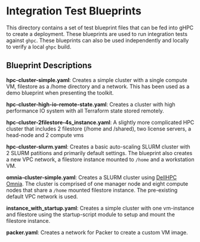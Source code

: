 
# Integration Test Blueprints

This directory contains a set of test blueprint files that can be fed into gHPC
to create a deployment. These blueprints are used to run integration tests
against `ghpc`. These blueprints can also be used independently and locally to
verify a local `ghpc` build.

## Blueprint Descriptions

**hpc-cluster-simple.yaml**: Creates a simple cluster with a single compute VM,
filestore as a /home directory and a network. This has been used as a demo
blueprint when presenting the toolkit.

**hpc-cluster-high-io-remote-state.yaml**: Creates a cluster with high
performance IO system with all Terraform state stored remotely.

**hpc-cluster-2filestore-4s_instance.yaml**: A slightly more complicated HPC
cluster that includes 2 filestore (/home and /shared), two license servers, a
head-node and 2 compute vms

**hpc-cluster-slurm.yaml**: Creates a basic auto-scaling SLURM cluster with 2
SLURM patitions and primarily default settings. The blueprint also creates a new
VPC network, a filestore instance mounted to `/home` and a workstation VM.

**omnia-cluster-simple.yaml**: Creates a SLURM cluster using
[DellHPC Omnia](https://github.com/dellhpc/omnia). The cluster is comprised of
one manager node and eight compute nodes that share a `/home` mounted filestore
instance. The pre-existing default VPC network is used.

**instance_with_startup.yaml**: Creates a simple cluster with one
vm-instance and filestore using the startup-script module to setup and
mount the filestore instance.

**packer.yaml**: Creates a network for Packer to create a custom VM image.
